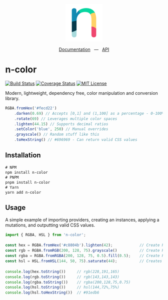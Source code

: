 <p style="text-align: center;">
  <a href="https://skinnypetethegiraffe.github.io/n-color/" target="blank"><img src="site/docs/_media/n-color-logo.svg" width="120" alt="Nest Logo" /></a>
</p>
<p style="text-align: center;">
<a href="https://skinnypetethegiraffe.github.io/n-color/" target="blank">Documentation</a>
&nbsp;&nbsp;—&nbsp;&nbsp;
<a href="https://skinnypetethegiraffe.github.io/n-color/api/" target="blank">API</a>
</p>

# n-color
[![Build Status](https://github.com/SkinnyPeteTheGiraffe/n-color/actions/workflows/ci.yml/badge.svg)](https://github.com/SkinnyPeteTheGiraffe/n-color/actions/workflows/ci.yml?query=branch%3Amain+)
[![Coverage Status](https://coveralls.io/repos/github/SkinnyPeteTheGiraffe/n-color/badge.svg?branch=main)](https://coveralls.io/github/SkinnyPeteTheGiraffe/n-color?branch=main)
[![MIT License](http://img.shields.io/badge/license-MIT-green.svg)](LICENSE.md)

Modern, lightweight, dependency free, color manipulation and conversion library.

```typescript
RGBA.fromHex('#fecd22')
    .darken(0.69) // Accepts [0,1] and (1,100] as a percentage - 0-100%
    .rotate(69) // Leverages multiple color spaces
    .lighten(44.15) // Supports decimal ratios
    .setColor('blue', 250) // Manual overrides
    .grayscale() // Random stuff like this
    .toHexString() // #696969 - Can return valid CSS values
```

## Installation
```shell
# NPM
npm install n-color
# PNPM
pnpm install n-color
# Yarn
yarn add n-color
```

## Usage
A simple example of importing providers, creating an instances, applying a mutations, and outputting valid CSS values.
```typescript
import { RGBA, HSL } from 'n-color';

const hex = RGBA.fromHex('#c8804b').lighten(42);            // Create RGB from hex, and lighten the color by 42%
const rgb = RGBA.fromRGB(200, 128, 75).grayscale()          // Create RGB instance from channels values and grayscales the color
const rgba = RGBA.fromRGBA(200, 128, 75, 0.5).fill(0.5);    // Create RGBA instance from channels values and fill 50%
const hsl = HSL.fromHSL(144, 50, 75).saturate(44);          // Creates a HSL instance from channel values and saturates it by 44%

console.log(hex.toString())     // rgb(228,191,165)
console.log(rgb.toString())     // rgb(143,143,143)
console.log(rgba.toString())    // rgba(200,128,75,0.75)
console.log(hsl.toString())     // hsl(144,72%,75%)
console.log(hsl.toHexString())  // #91edb6
```
